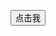 <button id="myButton">点击我</button>

<script>	
  document.getElementById('myButton').addEventListener('click', function() {
    // 在这里编写点击操作代码  
    window.location.href = '指定的路径.html';
  });
</script>
